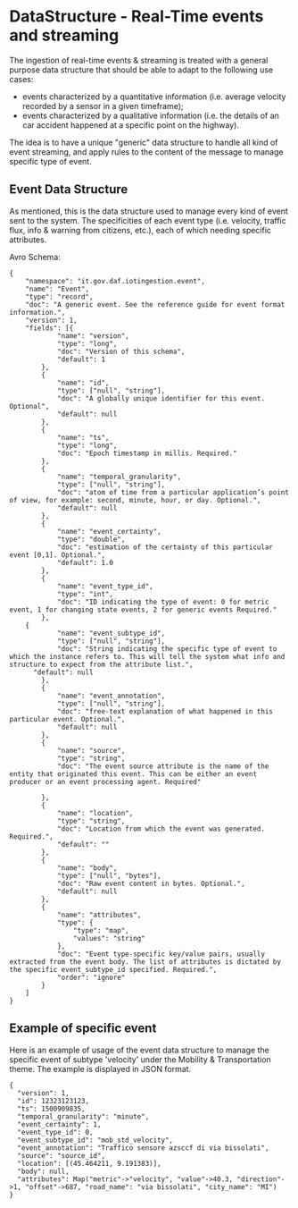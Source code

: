 # DataStructure - Real-Time events and streaming

The ingestion of real-time events & streaming is treated with a general purpose data structure that should be able to adapt to the following use cases:

- events characterized by a quantitative information (i.e. average velocity recorded by a sensor in a given timeframe);
- events characterized by a qualitative information (i.e. the details of an car accident happened at a specific point on the highway).

The idea is to have a unique "generic" data structure to handle all kind of event streaming, and apply rules to the content of the message to manage specific type of event.

## Event Data Structure
As mentioned, this is the data structure used to manage every kind of event sent to the system. The specificities of each event type (i.e. velocity, traffic flux, info & warning from citizens, etc.), each of which needing specific attributes.

Avro Schema:
```
{
	"namespace": "it.gov.daf.iotingestion.event",
	"name": "Event",
	"type": "record",
	"doc": "A generic event. See the reference guide for event format information.",
	"version": 1,
	"fields": [{
			"name": "version",
			"type": "long",
			"doc": "Version of this schema",
			"default": 1
		},
		{
			"name": "id",
			"type": ["null", "string"],
			"doc": "A globally unique identifier for this event. Optional",
			"default": null
		},
		{
			"name": "ts",
			"type": "long",
			"doc": "Epoch timestamp in millis. Required."
		},
		{
			"name": "temporal_granularity",
			"type": ["null", "string"],
			"doc": "atom of time from a particular application’s point of view, for example: second, minute, hour, or day. Optional.",
			"default": null
		},
		{
			"name": "event_certainty",
			"type": "double",
			"doc": "estimation of the certainty of this particular event [0,1]. Optional.",
			"default": 1.0
		},
		{
			"name": "event_type_id",
			"type": "int",
			"doc": "ID indicating the type of event: 0 for metric event, 1 for changing state events, 2 for generic events Required."
		},
    {
			"name": "event_subtype_id",
			"type": ["null", "string"],
			"doc": "String indicating the specific type of event to which the instance refers to. This will tell the system what info and structure to expect from the attribute list.",
      "default": null
		},
		{
			"name": "event_annotation",
			"type": ["null", "string"],
			"doc": "free-text explanation of what happened in this particular event. Optional.",
			"default": null
		},
		{
			"name": "source",
			"type": "string",
			"doc": "The event source attribute is the name of the entity that originated this event. This can be either an event producer or an event processing agent. Required"

		},
		{
			"name": "location",
			"type": "string",
			"doc": "Location from which the event was generated. Required.",
			"default": ""
		},
		{
			"name": "body",
			"type": ["null", "bytes"],
			"doc": "Raw event content in bytes. Optional.",
			"default": null
		},
		{
			"name": "attributes",
			"type": {
				"type": "map",
				"values": "string"
			},
			"doc": "Event type-specific key/value pairs, usually extracted from the event body. The list of attributes is dictated by the specific event_subtype_id specified. Required.",
			"order": "ignore"
		}
	]
}
```

## Example of specific event
Here is an example of usage of the event data structure to manage the specific event of subtype 'velocity' under the Mobility & Transportation theme. The example is displayed in JSON format.

```
{
  "version": 1,
  "id": 12323123123,
  "ts": 1500909835,
  "temporal_granularity": "minute",
  "event_certainty": 1,
  "event_type_id": 0,
  "event_subtype_id": "mob_std_velocity",
  "event_annotation": "Traffico sensore azsccf di via bissolati",
  "source": "source_id",
  "location": [(45.464211, 9.191383)],
  "body": null,
  "attributes": Map("metric"->"velocity", "value"->40.3, "direction"->1, "offset"->687, "road_name": "via bissolati", "city_name": "MI")
}
```
